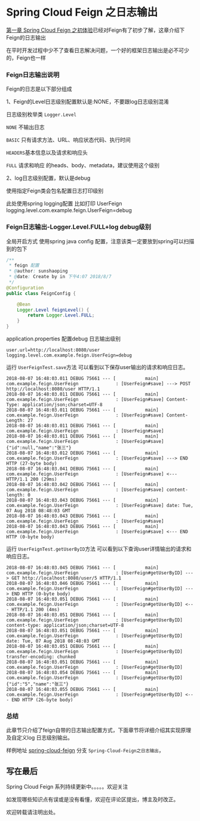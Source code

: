 

# Spring Cloud Feign 之日志输出

[第一章 Spring Cloud Feign 之初体验](https://github.com/ssp1523/spring-cloud-feign/tree/Spring-Cloud-Feign%E4%B9%8B%E5%88%9D%E4%BD%93%E9%AA%8C)已经对Feign有了初步了解，这章介绍下Feign的日志输出

在平时开发过程中少不了查看日志解决问题，一个好的框架日志输出是必不可少的，Feign也一样

### Feign日志输出说明

Feign的日志是以下部分组成

1、Feign的Level日志级别配置默认是:NONE，不要跟log日志级别混淆

日志级别枚举类 `Logger.Level`

`NONE` 不输出日志

`BASIC` 只有请求方法、URL、响应状态代码、执行时间

`HEADERS`基本信息以及请求和响应头

`FULL` 请求和响应 的heads、body、metadata，建议使用这个级别

2、log日志级别配置，默认是debug

使用指定Feign类会包名配置日志打印级别

此处使用spring logging配置 比如打印 UserFeign  logging.level.com.example.feign.UserFeign=debug

### Feign日志输出-Logger.Level.FULL+log debug级别

全局开启方式 使用spring java config 配置，注意该类一定要放到spring可以扫描到的包下

```java
/**
 * feign 配置
 * @author: sunshaoping
 * @date: Create by in 下午4:07 2018/8/7
 */
@Configuration
public class FeignConfig {

    @Bean
    Logger.Level feignLevel() {
        return Logger.Level.FULL;
    }
}
```



application.properties 配置debug 日志输出级别

```properties
user.url=http://localhost:8080/user
logging.level.com.example.feign.UserFeign=debug
```

运行 `UserFeignTest.save`方法 可以看到以下保存user输出的请求和响应日志。

```log
2018-08-07 16:48:03.011 DEBUG 75661 --- [           main] com.example.feign.UserFeign              : [UserFeign#save] ---> POST http://localhost:8080/user HTTP/1.1
2018-08-07 16:48:03.011 DEBUG 75661 --- [           main] com.example.feign.UserFeign              : [UserFeign#save] Content-Type: application/json;charset=UTF-8
2018-08-07 16:48:03.011 DEBUG 75661 --- [           main] com.example.feign.UserFeign              : [UserFeign#save] Content-Length: 27
2018-08-07 16:48:03.011 DEBUG 75661 --- [           main] com.example.feign.UserFeign              : [UserFeign#save] 
2018-08-07 16:48:03.011 DEBUG 75661 --- [           main] com.example.feign.UserFeign              : [UserFeign#save] {"id":null,"name":"张三"}
2018-08-07 16:48:03.012 DEBUG 75661 --- [           main] com.example.feign.UserFeign              : [UserFeign#save] ---> END HTTP (27-byte body)
2018-08-07 16:48:03.041 DEBUG 75661 --- [           main] com.example.feign.UserFeign              : [UserFeign#save] <--- HTTP/1.1 200 (29ms)
2018-08-07 16:48:03.042 DEBUG 75661 --- [           main] com.example.feign.UserFeign              : [UserFeign#save] content-length: 0
2018-08-07 16:48:03.043 DEBUG 75661 --- [           main] com.example.feign.UserFeign              : [UserFeign#save] date: Tue, 07 Aug 2018 08:48:03 GMT
2018-08-07 16:48:03.043 DEBUG 75661 --- [           main] com.example.feign.UserFeign              : [UserFeign#save] 
2018-08-07 16:48:03.043 DEBUG 75661 --- [           main] com.example.feign.UserFeign              : [UserFeign#save] <--- END HTTP (0-byte body)

```

运行 `UserFeignTest.getUserByID`方法 可以看到以下查询user详情输出的请求和响应日志。

```log
2018-08-07 16:48:03.045 DEBUG 75661 --- [           main] com.example.feign.UserFeign              : [UserFeign#getUserByID] ---> GET http://localhost:8080/user/5 HTTP/1.1
2018-08-07 16:48:03.046 DEBUG 75661 --- [           main] com.example.feign.UserFeign              : [UserFeign#getUserByID] ---> END HTTP (0-byte body)
2018-08-07 16:48:03.051 DEBUG 75661 --- [           main] com.example.feign.UserFeign              : [UserFeign#getUserByID] <--- HTTP/1.1 200 (4ms)
2018-08-07 16:48:03.051 DEBUG 75661 --- [           main] com.example.feign.UserFeign              : [UserFeign#getUserByID] content-type: application/json;charset=UTF-8
2018-08-07 16:48:03.051 DEBUG 75661 --- [           main] com.example.feign.UserFeign              : [UserFeign#getUserByID] date: Tue, 07 Aug 2018 08:48:03 GMT
2018-08-07 16:48:03.051 DEBUG 75661 --- [           main] com.example.feign.UserFeign              : [UserFeign#getUserByID] transfer-encoding: chunked
2018-08-07 16:48:03.051 DEBUG 75661 --- [           main] com.example.feign.UserFeign              : [UserFeign#getUserByID] 
2018-08-07 16:48:03.054 DEBUG 75661 --- [           main] com.example.feign.UserFeign              : [UserFeign#getUserByID] {"id":"5","name":"张三"}
2018-08-07 16:48:03.055 DEBUG 75661 --- [           main] com.example.feign.UserFeign              : [UserFeign#getUserByID] <--- END HTTP (26-byte body)

```

### 总结

此章节只介绍了feign自带的日志输出配置方式，下面章节将详细介绍其实现原理及自定义log 日志级别输出。

样例地址 [spring-cloud-feign](https://github.com/ssp1523/spring-cloud-feign/tree/Spring-Cloud-Feign%E4%B9%8B%E5%88%9D%E4%BD%93%E9%AA%8C)  分支 `Spring-Cloud-Feign之日志输出`，

## 写在最后

Spring Cloud Feign 系列持续更新中。。。。。欢迎关注

如发现哪些知识点有误或是没有看懂，欢迎在评论区提出，博主及时改正。

欢迎转载请注明出处。